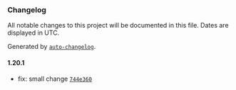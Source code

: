 ### Changelog

All notable changes to this project will be documented in this file. Dates are displayed in UTC.

Generated by [`auto-changelog`](https://github.com/CookPete/auto-changelog).

#### 1.20.1

- fix: small change [`744e360`](https://github.com/mojipcmobila-png/release-test/commit/744e360bc68366d5a61e98671a4e7eee961835ea)
